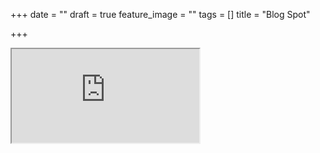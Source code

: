 +++
date = ""
draft = true
feature_image = ""
tags = []
title = "Blog Spot"

+++
<iframe src="https://6thbarnsley.blogspot.com">
  <p>Your browser does not support iframes.</p>
</iframe>